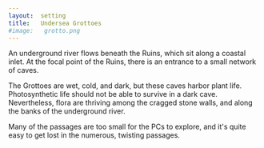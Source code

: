 ```yaml
---
layout:  setting
title:   Undersea Grottoes
#image:   grotto.png
---
```


An underground river flows beneath the Ruins, which sit along a coastal inlet.
At the focal point of the Ruins, there is an entrance to a small network of caves.

The Grottoes are wet, cold, and dark, but these caves harbor plant life.
Photosynthetic life should not be able to survive in a dark cave.
Nevertheless, flora are thriving among the cragged stone walls,
and along the banks of the underground river.

Many of the passages are too small for the PCs to explore,
and it's quite easy to get lost in the numerous, twisting passages.










